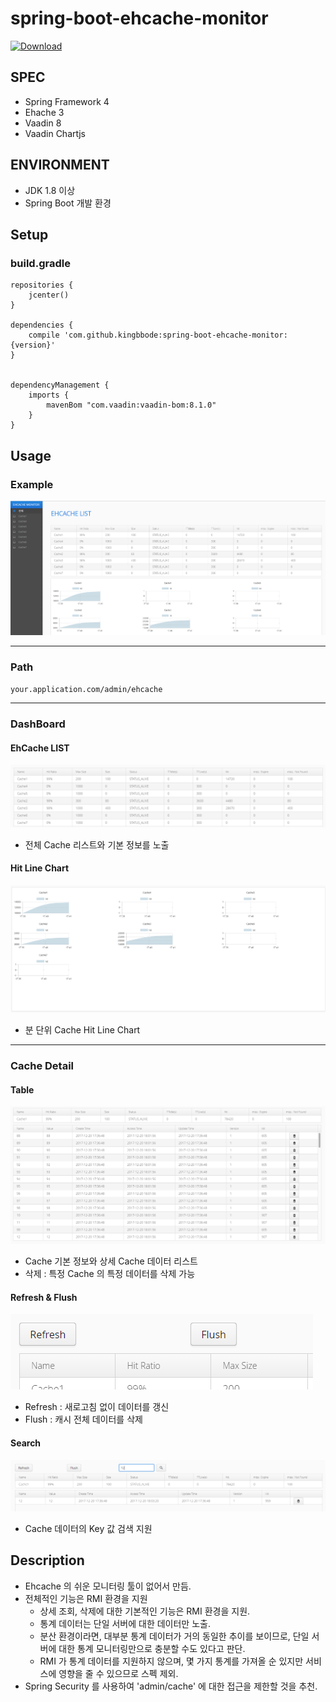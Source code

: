 # spring-boot-ehcache-monitor

[ ![Download](https://api.bintray.com/packages/kingbbode/springboot/spring-boot-ehcache-monitor/images/download.svg) ](https://bintray.com/kingbbode/springboot/spring-boot-ehcache-monitor/_latestVersion)

## SPEC

- Spring Framework 4
- Ehache 3
- Vaadin 8
- Vaadin Chartjs

## ENVIRONMENT

- JDK 1.8 이상
- Spring Boot 개발 환경

## Setup

### build.gradle

```
repositories {
    jcenter()
}

dependencies {
    compile 'com.github.kingbbode:spring-boot-ehcache-monitor:{version}'
}


dependencyManagement {
    imports {
        mavenBom "com.vaadin:vaadin-bom:8.1.0"
    }
}
```

## Usage

### Example

![preview](./images/preview.png)

---

### Path

`your.application.com/admin/ehcache`

---

### DashBoard

#### EhCache LIST

![list](./images/list.png)

- 전체 Cache 리스트와 기본 정보를 노출

#### Hit Line Chart

![chart](./images/chart.png)

- 분 단위 Cache Hit Line Chart

---

### Cache Detail

#### Table

![table](./images/table.png)

- Cache 기본 정보와 상세 Cache 데이터 리스트
- 삭제 : 특정 Cache 의 특정 데이터를 삭제 가능

#### Refresh & Flush

![function](./images/function.png)

- Refresh : 새로고침 없이 데이터를 갱신
- Flush : 캐시 전체 데이터를 삭제

#### Search 

![search](./images/search.png)

- Cache 데이터의 Key 값 검색 지원

## Description

- Ehcache 의 쉬운 모니터링 툴이 없어서 만듬.
- 전체적인 기능은 RMI 환경을 지원
    - 상세 조회, 삭제에 대한 기본적인 기능은 RMI 환경을 지원.
    - 통계 데이터는 단일 서버에 대한 데이터만 노출.
    - 분산 환경이라면, 대부분 통계 데이터가 거의 동일한 추이를 보이므로, 단일 서버에 대한 통계 모니터링만으로 충분할 수도 있다고 판단.
    - RMI 가 통계 데이터를 지원하지 않으며, 몇 가지 통계를 가져올 순 있지만 서비스에 영향을 줄 수 있으므로 스펙 제외.
- Spring Security 를 사용하여 'admin/cache' 에 대한 접근을 제한할 것을 추천.